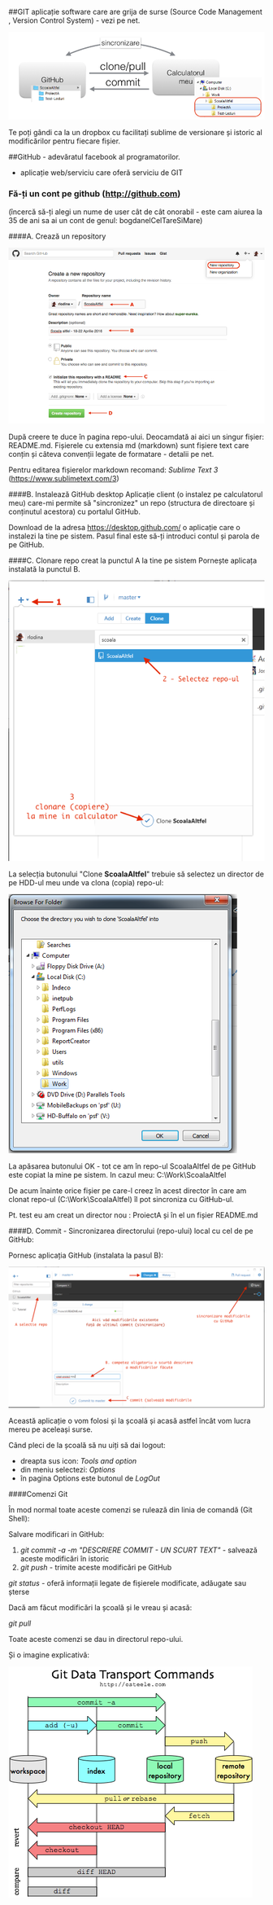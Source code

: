 ##GIT
aplicație software care are grija de surse (Source Code Management , Version Control System) - vezi pe net.

![GIT_CONCEPT](Git.png)

Te poți gândi ca la un dropbox cu facilitați sublime de versionare și istoric al modificărilor pentru fiecare fișier. 

##GitHub - adevăratul facebook al programatorilor. 
- aplicație web/serviciu care oferă serviciu de GIT

### Fă-ți un cont pe github (http://github.com)
 (încercă să-ți alegi un nume de user cât de cât onorabil - este cam aiurea la 35 de ani sa ai un cont de genul: bogdanelCelTareSiMare)

####A. Crează un repository

![Git create repo](Git-CreateRepo.png)

După creere te duce în pagina repo-ului. Deocamdată ai aici un singur fișier: README.md.
Fișierele cu extensia md (markdown) sunt fișiere text care conțin și câteva convenții legate de formatare - detalii pe net. 

Pentru editarea fișierelor markdown recomand: _Sublime Text 3_ (https://www.sublimetext.com/3)

####B. Instalează GitHub desktop
Aplicație client (o instalez pe calculatorul meu) care-mi permite să "sincronizez" un repo (structura de directoare și conținutul acestora) cu portalul GitHub.

Download de la adresa https://desktop.github.com/ o aplicație care o instalezi la tine pe sistem. Pasul final este să-ți introduci contul și parola de pe GitHub.

####C. Clonare repo creat la punctul A la tine pe sistem
Pornește aplicața instalată la punctul B.

![GIT_CONCEPT](Git-clone1.png)

La selecția butonului "Clone **ScoalaAltfel**" trebuie să selectez un director de pe HDD-ul meu unde va clona (copia) repo-ul:


![GIT_CONCEPT](Git-clone2.png)

La apăsarea butonului OK - tot ce am în repo-ul ScoalaAltfel de pe GitHub este copiat la mine pe sistem. In cazul meu: C:\Work\ScoalaAltfel

De acum înainte orice fișier pe care-l creez în acest director în care am clonat repo-ul (C:\Work\ScoalaAltfel) îl pot sincroniza cu GitHub-ul.

Pt. test eu am creat un director nou : ProiectA și în el un fișier README.md

####D. Commit - Sincronizarea directorului (repo-ului) local cu cel de pe GitHub:

Pornesc aplicația GitHub (instalata la pasul B):

![GIT commit](Git-commit.png)

Această aplicație o vom folosi și la școală și acasă astfel încât vom lucra mereu pe aceleași surse.

Când pleci de la școală să nu uiți să dai logout:
 - dreapta sus icon: _Tools and option_
 - din meniu selectezi: _Options_
 - în pagina Options este butonul de _LogOut_
 

####Comenzi Git

În mod normal toate aceste comenzi se rulează din linia de comandă (Git Shell):

Salvare modificari in GitHub:

1. _git commit -a -m "DESCRIERE COMMIT - UN SCURT TEXT"_ - salvează aceste modificări în istoric
2. _git push_  - trimite aceste modificări pe GitHub 


_git status_ - oferă informații legate de fișierele modificate, adăugate sau șterse

Dacă am făcut modificări la școală și le vreau și acasă: 

_git pull_ 


Toate aceste comenzi se dau in directorul repo-ului.

Și o imagine explicativă:

![GIT commit](Git2.png)


